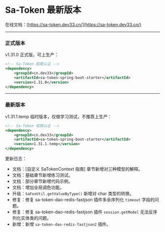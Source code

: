 # Sa-Token 最新版本

在线文档：[https://sa-token.dev33.cn/](https://sa-token.dev33.cn/)

--- 

### 正式版本 
v1.31.0 正式版，可上生产：

``` xml
<!-- Sa-Token 权限认证 -->
<dependency>
    <groupId>cn.dev33</groupId>
    <artifactId>sa-token-spring-boot-starter</artifactId>
    <version>1.31.0</version>
</dependency>
```

--- 

### 最新版本

v1.31.1.temp 临时版本，仅做学习测试，不推荐上生产：
``` xml
<!-- Sa-Token 权限认证 -->
<dependency>
    <groupId>cn.dev33</groupId>
    <artifactId>sa-token-spring-boot-starter</artifactId>
    <version>1.31.1.temp</version>
</dependency>
```

更新日志：
- 文档：[自定义 SaTokenContext 指南] 章节新增对三种模型的解释。
- 文档：基础章节新增练习测试。
- 文档：部分章节新增代码示例。
- 文档：增加全局调色功能。
- 升级：`SaFoxUtil.getValueByType()` 新增对 char 类型的转换。
- 修复：修复 sa-token-dao-redis-fastjson 插件多余序列化 `timeout` 字段的问题。
- 修复：修复 sa-token-dao-redis-fastjson 插件 `session.getModel` 无法反序列化实体类的问题。
- 新增：新增 `sa-token-dao-redis-fastjson2` 插件。











